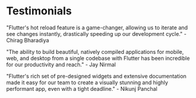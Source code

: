 # Testimonials

"Flutter's hot reload feature is a game-changer, allowing us to iterate and see changes instantly, drastically speeding up our development cycle." - Chirag Bharadiya

"The ability to build beautiful, natively compiled applications for mobile, web, and desktop from a single codebase with Flutter has been incredible for our productivity and reach." - Jay Nirmal

"Flutter's rich set of pre-designed widgets and extensive documentation made it easy for our team to create a visually stunning and highly performant app, even with a tight deadline." - Nikunj Panchal
